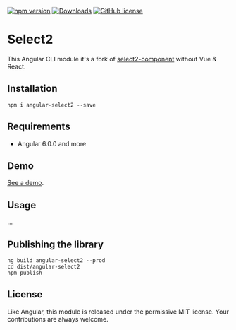 [![npm version](https://badge.fury.io/js/angular-select2.svg)](https://badge.fury.io/js/angular-select2) [![Downloads](https://img.shields.io/npm/dm/angular-select2.svg)](https://www.npmjs.com/package/angular-select2) [![GitHub license](https://img.shields.io/badge/license-MIT-blue.svg)](https://raw.githubusercontent.com/Zefling/ng-select2/master/LICENSE.md)

# Select2

This Angular CLI module it's a fork of [select2-component](https://github.com/plantain-00/select2-component) without Vue & React.

## Installation

```
npm i angular-select2 --save
```

## Requirements

- Angular 6.0.0 and more

## Demo

[See a demo](https://zefling.github.io/ng-walkthrough/dist/ng-select2/).

## Usage

...

## Publishing the library

```
ng build angular-select2 --prod
cd dist/angular-select2
npm publish
```

## License

Like Angular, this module is released under the permissive MIT license. Your contributions are always welcome.
